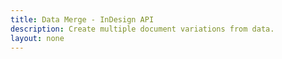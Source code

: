 ```yaml
---
title: Data Merge - InDesign API
description: Create multiple document variations from data.
layout: none
---
```


<RedoclyAPIBlock src="/firefly-services/docs/indesign/datamergeapi.json" width="600px" disableSidebar hideTryItPanel />